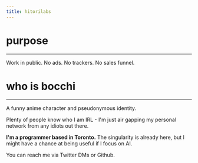 ```yaml
---
title: hitorilabs
---
```


# purpose
---
Work in public. No ads. No trackers. No sales funnel.

# who is bocchi
---
A funny anime character and pseudonymous identity.

Plenty of people know who I am IRL - I'm just air gapping
my personal network from any idiots out there. 

**I'm a programmer based in Toronto.** The singularity is
already here, but I might have a chance at being useful if
I focus on AI.

You can reach me via Twitter DMs or Github.
